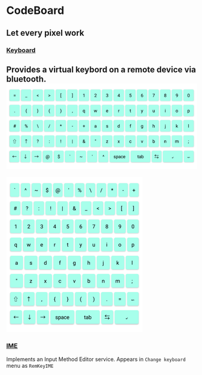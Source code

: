 # CodeBoard
## Let every pixel work

### [Keyboard](/Keyboard/src)
Provides a virtual keybord on a remote device via bluetooth.
![](/Keyboard/keyboard_land.png "")
---
![](/Keyboard/keyboard_port.png "")

### [IME](/IME/src)
Implements an Input Method Editor service.
Appears in `Change keyboard` menu as `RemKeyIME`
